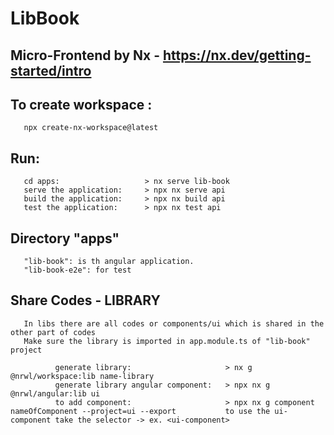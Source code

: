 # LibBook

## Micro-Frontend by Nx - https://nx.dev/getting-started/intro
## To create workspace :
       npx create-nx-workspace@latest
## Run:
       cd apps:                   > nx serve lib-book
       serve the application:     > npx nx serve api
       build the application:     > npx nx build api
       test the application:      > npx nx test api

## Directory "apps"
       "lib-book": is th angular application.
       "lib-book-e2e": for test


## Share Codes - LIBRARY
       In libs there are all codes or components/ui which is shared in the other part of codes
       Make sure the library is imported in app.module.ts of "lib-book" project

              generate library:                     > nx g @nrwl/workspace:lib name-library
              generate library angular component:   > npx nx g @nrwl/angular:lib ui
              to add component:                     > npx nx g component nameOfComponent --project=ui --export           to use the ui-component take the selector -> ex. <ui-component>


